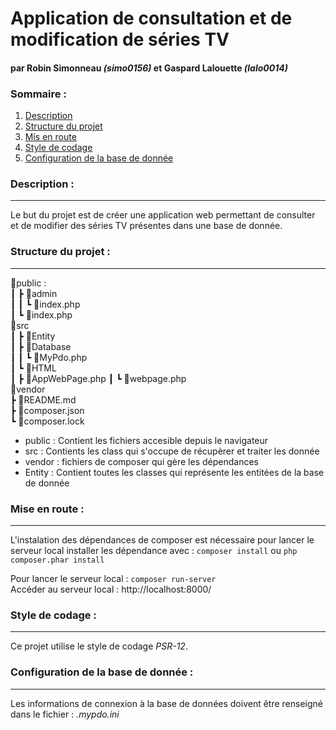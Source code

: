# Application de consultation et de modification de séries TV
#### par Robin Simonneau *(simo0156)* et Gaspard Lalouette *(lalo0014)* 

### Sommaire :
1. [Description](#description-)
2. [Structure du projet ](#structure-du-projet-)
3. [Mis en route](#mise-en-route-)
4. [Style de codage](#style-de-codage-)
5. [Configuration de la base de donnée](#configuration-de-la-base-de-donne-)

### Description :

---
Le but du projet est de créer une application web permettant de consulter et de modifier des séries TV présentes dans une base de donnée.

### Structure du projet :

---
📂public :   
┃ ┣ 📂admin  
┃ ┃ ┗ 📜index.php  
┃ ┗ 📜index.php  
📂src  
┃ ┣ 📂Entity  
┃ ┣ 📂Database  
┃ ┃ ┗ 📜MyPdo.php  
┃ ┗ 📂HTML  
┃   ┣ 📜AppWebPage.php 
┃   ┗ 📜webpage.php    
📂vendor  
┣ 📜README.md  
┣ 📜composer.json  
┗ 📜composer.lock  

- public : Contient les fichiers accesible depuis le navigateur
- src : Contients les class qui s'occupe de récupèrer et traiter les donnée
- vendor : fichiers de composer qui gère les dépendances
- Entity : Contient toutes les classes qui représente les entitées de la base de donnée

### Mise en route :

---
L'instalation des dépendances de composer est nécessaire pour lancer le serveur local installer les dépendance avec : ```composer install``` ou ```php composer.phar install ```

Pour lancer le serveur local : 	```composer run-server```  
Accéder au serveur local : http://localhost:8000/

### Style de codage :

---
Ce projet utilise le style de codage *PSR-12*.

### Configuration de la base de donnée :

---
Les informations de connexion à la base de données doivent être renseigné dans le fichier : *.mypdo.ini*
